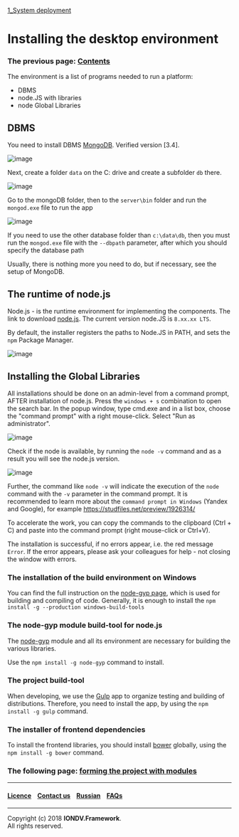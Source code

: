 [1_System deployment](/docs/en/1_system_deployment/)
# Installing the desktop environment
### The previous page: [Contents](docs/en/index.md)  

The environment is a list of programs needed to run a platform:  
* DBMS
* node.JS with libraries
* node Global Libraries  

## DBMS
You need to install DBMS [MongoDB](https://www.mongodb.org/). Verified version [3.4]. 

![image](/uploads/99b07b8afaace3465f4c60446e9704ca/image.png)

Next, create a folder `data` on the C: drive and create a subfolder `db` there.

![image](/uploads/51236d63714a6da80eb8cb87646fb633/image.png)

Go to the mongoDB folder, then to the `server\bin` folder and run the `mongod.exe` file to run the app

![image](/uploads/a406c381a4d3eaceb91ee489b01b21e4/image.png)

If you need to use the other database folder than `c:\data\db`, then you must run the `mongod.exe` file
with the `--dbpath` parameter, after which you should specify the database path

Usually, there is nothing more you need to do, but if necessary, see the setup of MongoDB. 

## The runtime of node.js
Node.js - is the runtime environment for implementing the components. The link to download 
[node.js](https://nodejs.org/). The current version node.JS is `8.xx.xx LTS`.

By default, the installer registers the paths to Node.JS in PATH, and sets the `npm` Package Manager.

![image](/uploads/e7b999db3036b531316c11dbea1fc81f/image.png)

## Installing the Global Libraries
All installations should be done on an admin-level from a command prompt, AFTER installation of node.js. Press the `windows + s` combination to open the search bar. In the popup window, type cmd.exe and in a list box, choose the "command prompt" with a right mouse-click. Select "Run as administrator".

![image](/uploads/7454ebc549bf684fe0eb3cbaa2299194/image.png)

Check if the node is available, by running the `node -v` command and as a result you will see the node.js version.

![image](/uploads/0700d79fc60fbd9c15f4b8c696c56585/image.png)

Further, the command like `node -v` will indicate the execution of the `node` command with the `-v` parameter in the command prompt. It is recommended  to learn more  about the `command prompt in Windows` (Yandex and Google), for example https://studfiles.net/preview/1926314/

To accelerate the work, you can copy the commands to the clipboard (Ctrl + C) and paste into the command prompt (right mouse-click or Ctrl+V).

The installation is successful, if no errors appear, i.e. the red message `Error`. If the error appears, please ask your colleagues for help - not closing the window with errors.

### The installation of the build environment on Windows
You can find the full instruction on the [node-gyp page](https://github.com/tootallnate/node-gyp), which is used for building and compiling of code. Generally, it is enough to install the 
`npm install -g --production windows-build-tools`

### The node-gyp module build-tool for node.js
The [node-gyp](https://github.com/tootallnate/node-gyp) module and all its environment are necessary for building the various libraries. 

Use the `npm install -g node-gyp` command to install.

### The project build-tool
When developing, we use the [Gulp](http://gulpjs.com/) app to organize testing and building of distributions. Therefore, you need to install the app, by using the `npm install -g gulp` command.

### The installer of frontend dependencies
To install the frontend libraries, you should install [bower](https://bower.io) globally, using the `npm install -g bower` command. 

### The following page: [forming the project with modules](docs/en/1_system_deployment/step2_project_with_modules.md)

--------------------------------------------------------------------------  


 #### [Licence](/LICENCE.md) &ensp;  [Contact us](https://iondv.ru/index.html) &ensp;  [Russian](/docs/ru/1_system_deployment/step1_installing_environment.md)   &ensp; [FAQs](/faqs.md)          



--------------------------------------------------------------------------  

Copyright (c) 2018 **IONDV.Framework**.  
All rights reserved.  
